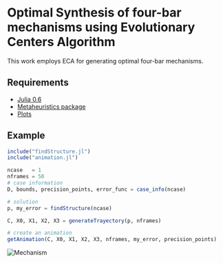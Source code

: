 #  Optimal Synthesis of four-bar mechanisms using Evolutionary Centers Algorithm

This work employs ECA for generating optimal four-bar mechanisms.

## Requirements

* [Julia 0.6](https://julialang.org/)
* [Metaheuristics package](https://github.com/jmejia8/Metaheuristics.jl)
* [Plots](https://github.com/JuliaPlots/Plots.jl)

## Example

```julia
include("findStructure.jl")
include("animation.jl")

ncase   = 1
nframes = 50
# case information
D, bounds, precision_points, error_func = case_info(ncase)

# solution
p, my_error = findStructure(ncase)

C, X0, X1, X2, X3 = generateTrayectory(p, nframes)

# create an animation
getAnimation(C, X0, X1, X2, X3, nframes, my_error, precision_points)
```


![Mechanism](https://www.candaana.com/eca/fourbars.gif "Mechanism")
